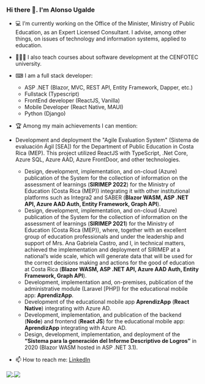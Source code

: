 ### Hi there 👋. I'm Alonso Ugalde

- 💻 I’m currently working on the Office of the Minister, Ministry of Public Education, as an Expert Licensed Consultant. I advise, among other things, on issues of technology and information systems, applied to education. 
- 👨🏽‍🏫 I also teach courses about software development at the CENFOTEC university.

- ⌨ I am a full stack developer: 
  - ASP .NET (Blazor, MVC, REST API, Entity Framework, Dapper, etc.)
  - Fullstack (Typescript)
  - FrontEnd developer (ReactJS, Vanilla)
  - Mobile Developer (React Native, MAUI)
  - Python (Django) 

- 🏆 Among my main achievements I can mention:
- Development and deployment the "Agile Evaluation System" (Sistema de evaluación Ágil [SEA]) for the Department of Public Education in Costa Rica (MEP). This project utilized ReactJS with TypeScript, .Net Core, Azure SQL, Azure AAD, Azure FrontDoor, and other technologies. 
  - Design, development, implementation, and on-cloud (Azure) publication of the System for the collection of information on the assessment of learnings (**SIRIMEP 2022**) for the Ministry of Education (Costa Rica (MEP)) integrating it with other institutional platforms such as Integra2 and SABER (**Blazor WASM, ASP .NET API, Azure AAD Auth, Entity Framework, Graph API**).
  - Design, development, implementation, and on-cloud (Azure) publication of the System for the collection of information on the assessment of learnings (**SIRIMEP 2021**) for the Ministry of Education (Costa Rica (MEP)), where, together with an excellent group of education professionals and under the leadership and support of Mrs. Ana Gabriela Castro, and I, in technical matters, achieved the implementation and deployment of SIRIMEP at a national’s wide scale, which will generate data that will be used for the correct decisions making and actions for the good of education at Costa Rica (**Blazor WASM, ASP .NET API, Azure AAD Auth, Entity Framework, Graph API**).
  - Development, implementation and, on-premises, publication of the administrative module (Laravel [PHP]) for the educational mobile app: **AprendizApp**.
  - Development of the educational mobile app **AprendizApp** (**React Native**) integrating with Azure AD.
  - Development, implementation, and publication of the backend (**Node**) and frontend (**React JS**) for the educational mobile app: **AprendizApp** integrating with Azure AD.
  - Design, development, implementation, and deployment of the **“Sistema para la generación del Informe Descriptivo de Logros”** in 2020 (Blazor WASM hosted in ASP .NET 3.1).

- 📫 How to reach me: [LinkedIn](https://www.linkedin.com/in/augaldecr/?locale=en_US)

<a href="https://github.com/anuraghazra/github-readme-stats">
  <img align="center" src="https://github-readme-stats.vercel.app/api?username=augaldecr&count_private=true&show_icons=true&theme=dark#gh-dark-mode-only" />
</a>
<a href="https://github.com/anuraghazra/convoychat">
  <img align="center" src="https://github-readme-stats.vercel.app/api/top-langs/?username=augaldecr&langs_count=8&hide_progress=true&theme=dark#gh-dark-mode-only" />
</a>

<!--
**augaldecr/augaldecr** is a ✨ _special_ ✨ repository because its `README.md` (this file) appears on your GitHub profile.

Here are some ideas to get you started:

- 🔭 I’m currently working on ...
- 🌱 I’m currently learning ...
- 👯 I’m looking to collaborate on ...
- 🤔 I’m looking for help with ...
- 💬 Ask me about ...
- 📫 How to reach me: ...
- 😄 Pronouns: ...
- ⚡ Fun fact: ...
-->
